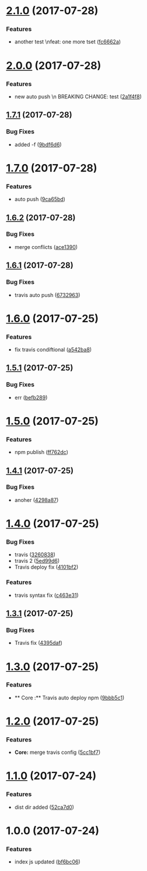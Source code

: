 <a name="2.1.0"></a>
# [2.1.0](https://github.com/lokesh-coder/filament/compare/v2.0.0...v2.1.0) (2017-07-28)


### Features

* another test \nfeat: one more tset ([fc6662a](https://github.com/lokesh-coder/filament/commit/fc6662a))



<a name="2.0.0"></a>
# [2.0.0](https://github.com/lokesh-coder/filament/compare/v1.7.1...v2.0.0) (2017-07-28)


### Features

* new auto push \n BREAKING CHANGE: test ([2a1f4f8](https://github.com/lokesh-coder/filament/commit/2a1f4f8))



<a name="1.7.1"></a>
## [1.7.1](https://github.com/lokesh-coder/filament/compare/v1.7.0...v1.7.1) (2017-07-28)


### Bug Fixes

* added -f ([9bdf6d6](https://github.com/lokesh-coder/filament/commit/9bdf6d6))



<a name="1.7.0"></a>
# [1.7.0](https://github.com/lokesh-coder/filament/compare/v1.6.2...v1.7.0) (2017-07-28)


### Features

* auto push ([9ca65bd](https://github.com/lokesh-coder/filament/commit/9ca65bd))



<a name="1.6.2"></a>
## [1.6.2](https://github.com/lokesh-coder/filament/compare/v1.6.1...v1.6.2) (2017-07-28)


### Bug Fixes

* merge conflicts ([ace1390](https://github.com/lokesh-coder/filament/commit/ace1390))



<a name="1.6.1"></a>
## [1.6.1](https://github.com/lokesh-coder/filament/compare/v1.6.0...v1.6.1) (2017-07-28)


### Bug Fixes

* travis auto push ([6732963](https://github.com/lokesh-coder/filament/commit/6732963))



<a name="1.6.0"></a>
# [1.6.0](https://github.com/lokesh-coder/filament/compare/v1.5.1...v1.6.0) (2017-07-25)


### Features

* fix travis condiftional ([a542ba8](https://github.com/lokesh-coder/filament/commit/a542ba8))



<a name="1.5.1"></a>
## [1.5.1](https://github.com/lokesh-coder/filament/compare/v1.5.0...v1.5.1) (2017-07-25)


### Bug Fixes

* err ([befb289](https://github.com/lokesh-coder/filament/commit/befb289))



<a name="1.5.0"></a>
# [1.5.0](https://github.com/lokesh-coder/filament/compare/v1.4.1...v1.5.0) (2017-07-25)


### Features

* npm publish ([ff762dc](https://github.com/lokesh-coder/filament/commit/ff762dc))



<a name="1.4.1"></a>
## [1.4.1](https://github.com/lokesh-coder/filament/compare/v1.4.0...v1.4.1) (2017-07-25)


### Bug Fixes

* anoher ([4298a87](https://github.com/lokesh-coder/filament/commit/4298a87))



<a name="1.4.0"></a>
# [1.4.0](https://github.com/lokesh-coder/filament/compare/v1.3.1...v1.4.0) (2017-07-25)


### Bug Fixes

* travis ([3260838](https://github.com/lokesh-coder/filament/commit/3260838))
* travis 2 ([5ed99d6](https://github.com/lokesh-coder/filament/commit/5ed99d6))
* Travis deploy fix ([4101bf2](https://github.com/lokesh-coder/filament/commit/4101bf2))


### Features

* travis syntax fix ([c463e31](https://github.com/lokesh-coder/filament/commit/c463e31))



<a name="1.3.1"></a>
## [1.3.1](https://github.com/lokesh-coder/filament/compare/v1.3.0...v1.3.1) (2017-07-25)


### Bug Fixes

* Travis fix ([4395daf](https://github.com/lokesh-coder/filament/commit/4395daf))



<a name="1.3.0"></a>
# [1.3.0](https://github.com/lokesh-coder/filament/compare/v1.2.0...v1.3.0) (2017-07-25)


### Features

* ** Core :** Travis auto deploy npm ([9bbb5c1](https://github.com/lokesh-coder/filament/commit/9bbb5c1))



<a name="1.2.0"></a>
# [1.2.0](https://github.com/lokesh-coder/filament/compare/v1.1.0...v1.2.0) (2017-07-25)


### Features

* **Core:** merge travis config ([5cc1bf7](https://github.com/lokesh-coder/filament/commit/5cc1bf7))



<a name="1.1.0"></a>
# [1.1.0](https://github.com/lokesh-coder/filament/compare/v1.0.0...v1.1.0) (2017-07-24)


### Features

* dist dir added ([52ca7d0](https://github.com/lokesh-coder/filament/commit/52ca7d0))



<a name="1.0.0"></a>
# 1.0.0 (2017-07-24)


### Features

* index js updated ([bf6bc06](https://github.com/lokesh-coder/filament/commit/bf6bc06))



